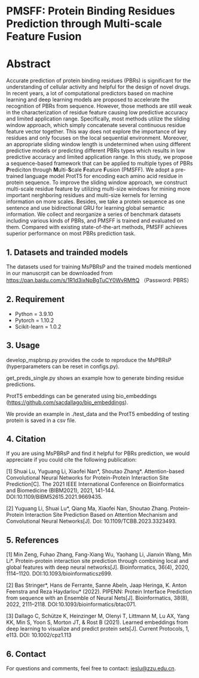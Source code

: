 # PMSFF: Protein Binding Residues Prediction through Multi-scale Feature Fusion


# Abstract
Accurate prediction of protein binding residues (PBRs) is significant for the understanding of cellular activity and helpful for the design of novel drugs. In recent years, a lot of computational predictors based on machine learning and deep learning models are proposed to accelerate the recognition of PBRs from sequence. However, those methods are still weak in the characterization of residue feature causing low predictive accuracy and limited application range. Specifically, most methods utilize the sliding window approach, which simply concatenate several continuous residue feature vector together. This way does not explore the importance of key residues and only focuses on the local sequential environment. Moreover, an appropriate sliding window length is undetermined when using different predictive models or predicting different PBRs types which results in low predictive accuracy and limited application range. In this study, we propose a sequence-based framework that can be applied to multiple types of PBRs **P**rediciton through **M**ulti-**S**cale **F**eature **F**usion (PMSFF). We adopt a pre-trained language model ProtT5 for encoding each amino acid residue in protein sequence. To improve the sliding window approach, we construct multi-scale residue feature by utilizing multi-size windows for mining more important nerghboring residues and multi-size kernels for lerning information on more scales. Besides, we take a protein sequence as one sentence and use bidirectional GRU for learning global semantic information. We collect and reorganize a series of benchmark datasets including various kinds of PBRs, and PMSFF is trained and evaluated on them. Compared with existing state-of-the-art methods, PMSFF achieves superior performance on most PBRs prediction task.


## 1. Datasets and trainded models
The datasets used for training MsPBRsP and the trained models mentioned in our manuscrpit can be downloaded from https://pan.baidu.com/s/1R1d3ixNpBgTuCY0WvRMftQ （Password: PBRS）

## 2. Requirement
* Python = 3.9.10  
* Pytorch = 1.10.2  
* Scikit-learn = 1.0.2

## 3. Usage
develop_mspbrsp.py provides the code to reproduce the MsPBRsP (hyperparameters can be reset in configs.py).

get_preds_single.py shows an example how to generate binding residue predictions.

ProtT5 embeddings can be generated using bio_embeddings (https://github.com/sacdallago/bio_embeddings).

We provide an example in ./test_data and the ProtT5 embedding of testing protein is saved in a csv file.

## 4. Citation
If you are using MsPBRsP and find it helpful for PBRs prediction, we would appreciate if you could cite the following publication:

[1] Shuai Lu, Yuguang Li, Xiaofei Nan*, Shoutao Zhang*. Attention-based Convolutional Neural Networks for Protein-Protein Interaction Site Prediction[C]. The 2021 IEEE International Conference on Bioinformatics and Biomedicine (BIBM2021), 2021, 141-144. DOI:10.1109/BIBM52615.2021.9669435.

[2] Yuguang Li, Shuai Lu*, Qiang Ma, Xiaofei Nan, Shoutao Zhang. Protein-Protein Interaction Site Prediction Based on Attention Mechanism and Convolutional Neural Networks[J]. Doi: 10.1109/TCBB.2023.3323493.


## 5. References
[1] Min Zeng, Fuhao Zhang, Fang-Xiang Wu, Yaohang Li, Jianxin Wang, Min Li*. Protein-protein interaction site prediction through combining local and global features with deep neural networks[J]. Bioinformatics, 36(4), 2020, 1114–1120. DOI:10.1093/bioinformaticsz699.  

[2] Bas Stringer*, Hans de Ferrante, Sanne Abeln, Jaap Heringa, K. Anton Feenstra and Reza Haydarlou* (2022). PIPENN: Protein Interface Prediction from sequence with an Ensemble of Neural Nets[J]. Bioinformatics, 38(8), 2022, 2111–2118. DOI:10.1093/bioinformatics/btac071.

[3] Dallago C, Schütze K, Heinzinger M, Olenyi T, Littmann M, Lu AX, Yang KK, Min S, Yoon S, Morton JT, & Rost B (2021). Learned embeddings from deep learning to visualize and predict protein sets[J]. Current Protocols, 1, e113. DOI: 10.1002/cpz1.113

## 6. Contact
For questions and comments, feel free to contact: ieslu@zzu.edu.cn.


